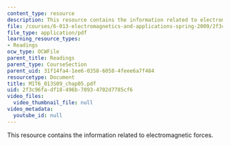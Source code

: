 ```yaml
---
content_type: resource
description: This resource contains the information related to electromagnetic forces.
file: /courses/6-013-electromagnetics-and-applications-spring-2009/2f3c96fadf18496b70934702d7785cf6_MIT6_013S09_chap05.pdf
file_type: application/pdf
learning_resource_types:
- Readings
ocw_type: OCWFile
parent_title: Readings
parent_type: CourseSection
parent_uid: 31f14fa4-1ee6-0358-6058-4feee6a7f484
resourcetype: Document
title: MIT6_013S09_chap05.pdf
uid: 2f3c96fa-df18-496b-7093-4702d7785cf6
video_files:
  video_thumbnail_file: null
video_metadata:
  youtube_id: null
---
```

This resource contains the information related to electromagnetic forces.


